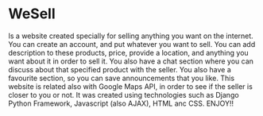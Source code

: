 # WeSell 
Is a website created specially for selling anything you want on the internet. You can create an account, and put whatever you want to sell.
You can add description to these products, price, provide a location, and anything you want about it in order to sell it.
You also have a chat section where you can discuss about that specified product with the seller. 
You also have a favourite section, so you can save announcements that you like. 
This website is related also with Google Maps API, in order to see if the seller is closer to you or not. 
It was created using technologies such as Django Python Framework, Javascript (also AJAX), HTML anc CSS.
ENJOY!!
